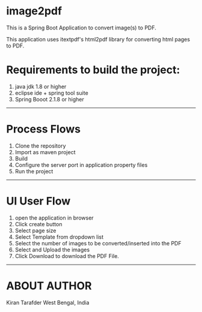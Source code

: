 # image2pdf

This is a Spring Boot Application to convert image(s) to PDF. 

This application uses itextpdf's html2pdf library for converting html pages to PDF.


# Requirements to build the project:

1. java jdk 1.8 or higher
2. eclipse ide + spring tool suite
3. Spring Booot 2.1.8 or higher

-----------------------------------------------------------------------------------------------------------------------------------
# Process Flows

1. Clone the repository
2. Import as maven project
3. Build
4. Configure the server port in application property files
5. Run the project

-----------------------------------------------------------------------------------------------------------------------------------

# UI User Flow
1. open the application in browser
2. Click create button
3. Select page size
4. Select Template from dropdown list
5. Select the number of images to be converted/inserted into the PDF
6. Select and Upload the images
7. Click Download to download the PDF File.

-----------------------------------------------------------------------------------------------------------------------------------

# ABOUT AUTHOR
Kiran Tarafder 
West Bengal, India
